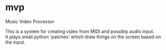 mvp
===

Music Video Processor

This is a system for creating video from MIDI and possibly audio input.  
It plays small python 'patches' which draw things on the screen based on the input.


